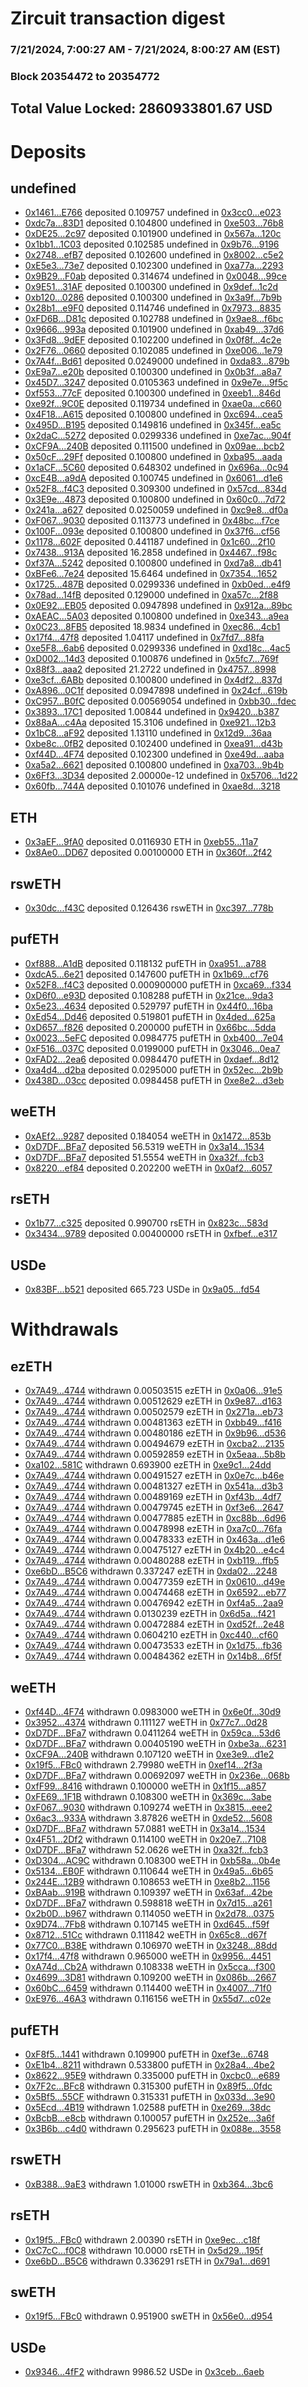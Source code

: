 # Zircuit transaction digest
### 7/21/2024, 7:00:27 AM - 7/21/2024, 8:00:27 AM (EST)
### Block 20354472 to 20354772

## Total Value Locked: 2860933801.67 USD

# Deposits
## undefined
- [0x1461...E766](https://etherscan.io/address/0x1461c2a37FBc338fCB2F8E5475f7d17d939BE766) deposited 0.109757 undefined in [0x3cc0...e023](https://etherscan.io/tx/0x1461c2a37FBc338fCB2F8E5475f7d17d939BE766)
- [0xdc7a...83D1](https://etherscan.io/address/0xdc7aD3d72d3d30D61C51dDd0b157F9e1E3eb83D1) deposited 0.104800 undefined in [0xe503...76b8](https://etherscan.io/tx/0xdc7aD3d72d3d30D61C51dDd0b157F9e1E3eb83D1)
- [0xDE25...2c97](https://etherscan.io/address/0xDE257C9eaB99e9e142f4Bb8Bf19F6449820F2c97) deposited 0.101900 undefined in [0x567a...120c](https://etherscan.io/tx/0xDE257C9eaB99e9e142f4Bb8Bf19F6449820F2c97)
- [0x1bb1...1C03](https://etherscan.io/address/0x1bb160357FFa6Ed906855cBd03e12B7470021C03) deposited 0.102585 undefined in [0x9b76...9196](https://etherscan.io/tx/0x1bb160357FFa6Ed906855cBd03e12B7470021C03)
- [0x2748...efB7](https://etherscan.io/address/0x2748B9C3F5a2Ada2B59A75321a40909C75d7efB7) deposited 0.102600 undefined in [0x8002...c5e2](https://etherscan.io/tx/0x2748B9C3F5a2Ada2B59A75321a40909C75d7efB7)
- [0xE5e3...73e7](https://etherscan.io/address/0xE5e33B2292207851A74FEb9a1fa80aDbee9673e7) deposited 0.102300 undefined in [0xa77a...2293](https://etherscan.io/tx/0xE5e33B2292207851A74FEb9a1fa80aDbee9673e7)
- [0x9B29...F0ab](https://etherscan.io/address/0x9B295d7632D0A5e45aD6EF0a99577C83226eF0ab) deposited 0.314674 undefined in [0x0048...99ce](https://etherscan.io/tx/0x9B295d7632D0A5e45aD6EF0a99577C83226eF0ab)
- [0x9E51...31AF](https://etherscan.io/address/0x9E51D1437f7Da1F824f9ffd8ce3D63fce8dE31AF) deposited 0.100300 undefined in [0x9def...1c2d](https://etherscan.io/tx/0x9E51D1437f7Da1F824f9ffd8ce3D63fce8dE31AF)
- [0xb120...0286](https://etherscan.io/address/0xb120e8409EFa06349F260aB32cE43bb0C3700286) deposited 0.100300 undefined in [0x3a9f...7b9b](https://etherscan.io/tx/0xb120e8409EFa06349F260aB32cE43bb0C3700286)
- [0x28b1...e9F0](https://etherscan.io/address/0x28b152991D61BaF9b8e8fbD21cBB46A632f7e9F0) deposited 0.114746 undefined in [0x7973...8835](https://etherscan.io/tx/0x28b152991D61BaF9b8e8fbD21cBB46A632f7e9F0)
- [0xFD6B...D81c](https://etherscan.io/address/0xFD6B9db94E4CDEdAC1A9963CE317907c47D0D81c) deposited 0.102788 undefined in [0x9ae8...f6bc](https://etherscan.io/tx/0xFD6B9db94E4CDEdAC1A9963CE317907c47D0D81c)
- [0x9666...993a](https://etherscan.io/address/0x966654eAc1A6Ec01B628D166D6265A0078F6993a) deposited 0.101900 undefined in [0xab49...37d6](https://etherscan.io/tx/0x966654eAc1A6Ec01B628D166D6265A0078F6993a)
- [0x3Fd8...9dEF](https://etherscan.io/address/0x3Fd86eDb8A88853C47B4ea29b1b4d5Db7F8c9dEF) deposited 0.102200 undefined in [0x0f8f...4c2e](https://etherscan.io/tx/0x3Fd86eDb8A88853C47B4ea29b1b4d5Db7F8c9dEF)
- [0x2F76...0660](https://etherscan.io/address/0x2F769d5d0E1afAFFAc1CB496602a08cff9550660) deposited 0.102085 undefined in [0xe006...1e79](https://etherscan.io/tx/0x2F769d5d0E1afAFFAc1CB496602a08cff9550660)
- [0x7A4f...Bd61](https://etherscan.io/address/0x7A4f7515eCc08b3f9eF666350585Ef6439B5Bd61) deposited 0.0249000 undefined in [0xda83...879b](https://etherscan.io/tx/0x7A4f7515eCc08b3f9eF666350585Ef6439B5Bd61)
- [0xE9a7...e20b](https://etherscan.io/address/0xE9a76DdC164875085C2CAbe8CBF191b7Be45e20b) deposited 0.100300 undefined in [0x0b3f...a8a7](https://etherscan.io/tx/0xE9a76DdC164875085C2CAbe8CBF191b7Be45e20b)
- [0x45D7...3247](https://etherscan.io/address/0x45D7795dd63C17a0Fe72b567854eb8483ef33247) deposited 0.0105363 undefined in [0x9e7e...9f5c](https://etherscan.io/tx/0x45D7795dd63C17a0Fe72b567854eb8483ef33247)
- [0xf553...77cF](https://etherscan.io/address/0xf55389910bC323623316216E4741004a1F2877cF) deposited 0.100300 undefined in [0xeeb1...846d](https://etherscan.io/tx/0xf55389910bC323623316216E4741004a1F2877cF)
- [0xe92f...9C0E](https://etherscan.io/address/0xe92fd80A954c5e90e406b90639A2b55634989C0E) deposited 0.119734 undefined in [0xae0a...c660](https://etherscan.io/tx/0xe92fd80A954c5e90e406b90639A2b55634989C0E)
- [0x4F18...A615](https://etherscan.io/address/0x4F1864519F663643f69a472e62d5D55c92D3A615) deposited 0.100800 undefined in [0xc694...cea5](https://etherscan.io/tx/0x4F1864519F663643f69a472e62d5D55c92D3A615)
- [0x495D...B195](https://etherscan.io/address/0x495Dd07a1884aaaF21fB2d65c3043797a4C7B195) deposited 0.149816 undefined in [0x345f...ea5c](https://etherscan.io/tx/0x495Dd07a1884aaaF21fB2d65c3043797a4C7B195)
- [0x2daC...5272](https://etherscan.io/address/0x2daC607759A1F761BbAf5752e61Bf6069bcD5272) deposited 0.0299336 undefined in [0xe7ac...904f](https://etherscan.io/tx/0x2daC607759A1F761BbAf5752e61Bf6069bcD5272)
- [0xCF9A...240B](https://etherscan.io/address/0xCF9A517cF8a63628b87C679165108E52d806240B) deposited 0.111500 undefined in [0x09ae...bcb2](https://etherscan.io/tx/0xCF9A517cF8a63628b87C679165108E52d806240B)
- [0x50cF...29Ff](https://etherscan.io/address/0x50cFDfAFee5c18FE220A556a1F7B78a59fCb29Ff) deposited 0.100800 undefined in [0xba95...aada](https://etherscan.io/tx/0x50cFDfAFee5c18FE220A556a1F7B78a59fCb29Ff)
- [0x1aCF...5C60](https://etherscan.io/address/0x1aCFbD88AdC974B0b7a36005947335eCf3965C60) deposited 0.648302 undefined in [0x696a...0c94](https://etherscan.io/tx/0x1aCFbD88AdC974B0b7a36005947335eCf3965C60)
- [0xcE4B...a9dA](https://etherscan.io/address/0xcE4B0b3E058A0dAF340d6F237b38D8a5BD4Ea9dA) deposited 0.100745 undefined in [0x6061...d1e6](https://etherscan.io/tx/0xcE4B0b3E058A0dAF340d6F237b38D8a5BD4Ea9dA)
- [0x52F8...f4C3](https://etherscan.io/address/0x52F88f2B3Ef01E60680771dd1d3369D9453af4C3) deposited 0.309300 undefined in [0x57cd...834d](https://etherscan.io/tx/0x52F88f2B3Ef01E60680771dd1d3369D9453af4C3)
- [0x3E9e...4873](https://etherscan.io/address/0x3E9e7659CB0D5c57396F6e885500AA8666D64873) deposited 0.100800 undefined in [0x60c0...7d72](https://etherscan.io/tx/0x3E9e7659CB0D5c57396F6e885500AA8666D64873)
- [0x241a...a627](https://etherscan.io/address/0x241a0A5DACeDbD30D51AA380bC699cCA6bB4a627) deposited 0.0250059 undefined in [0xc9e8...df0a](https://etherscan.io/tx/0x241a0A5DACeDbD30D51AA380bC699cCA6bB4a627)
- [0xF067...9030](https://etherscan.io/address/0xF067481f96689dD0f9CeaE690475Bc969FBb9030) deposited 0.113773 undefined in [0x48bc...f7ce](https://etherscan.io/tx/0xF067481f96689dD0f9CeaE690475Bc969FBb9030)
- [0x100F...093e](https://etherscan.io/address/0x100F7401C7ebE2E4244fb89A6a128357Ea07093e) deposited 0.100800 undefined in [0x37f6...cf56](https://etherscan.io/tx/0x100F7401C7ebE2E4244fb89A6a128357Ea07093e)
- [0x1178...602F](https://etherscan.io/address/0x117885dCECD5929dE68dee13E62AF72D0170602F) deposited 0.441187 undefined in [0x1c60...2f10](https://etherscan.io/tx/0x117885dCECD5929dE68dee13E62AF72D0170602F)
- [0x7438...913A](https://etherscan.io/address/0x7438B42d2dC59D089E2527D706563dC9b40b913A) deposited 16.2858 undefined in [0x4467...f98c](https://etherscan.io/tx/0x7438B42d2dC59D089E2527D706563dC9b40b913A)
- [0xf37A...5242](https://etherscan.io/address/0xf37AB8096057FF5886c0Aa98375f9e98ac865242) deposited 0.100800 undefined in [0xd7a8...db41](https://etherscan.io/tx/0xf37AB8096057FF5886c0Aa98375f9e98ac865242)
- [0xBFe6...7e24](https://etherscan.io/address/0xBFe6d9cb07d0aDAA5fEf828b90F294DcC0307e24) deposited 15.6464 undefined in [0x7354...1652](https://etherscan.io/tx/0xBFe6d9cb07d0aDAA5fEf828b90F294DcC0307e24)
- [0x1725...487B](https://etherscan.io/address/0x1725388054D25F4079f1bc39D5E8aF170cb9487B) deposited 0.0299336 undefined in [0xb0ed...e4f9](https://etherscan.io/tx/0x1725388054D25F4079f1bc39D5E8aF170cb9487B)
- [0x78ad...14fB](https://etherscan.io/address/0x78adb500E90aC49d46C6877Db413879BCcbE14fB) deposited 0.129000 undefined in [0xa57c...2f88](https://etherscan.io/tx/0x78adb500E90aC49d46C6877Db413879BCcbE14fB)
- [0x0E92...EB05](https://etherscan.io/address/0x0E92c450b34e9e8B8a3FA05910f434f4b536EB05) deposited 0.0947898 undefined in [0x912a...89bc](https://etherscan.io/tx/0x0E92c450b34e9e8B8a3FA05910f434f4b536EB05)
- [0xAEAC...5A03](https://etherscan.io/address/0xAEACdfac6aBdcb6220b65D74A20B799493FC5A03) deposited 0.100800 undefined in [0xe343...a9ea](https://etherscan.io/tx/0xAEACdfac6aBdcb6220b65D74A20B799493FC5A03)
- [0x0C23...8FB5](https://etherscan.io/address/0x0C2399F42CfE186a149a0a41A5bCF76C10358FB5) deposited 18.9834 undefined in [0xec86...4cb1](https://etherscan.io/tx/0x0C2399F42CfE186a149a0a41A5bCF76C10358FB5)
- [0x17f4...47f8](https://etherscan.io/address/0x17f4fcb9a6FAA514094b8a8F151e0567342F47f8) deposited 1.04117 undefined in [0x7fd7...88fa](https://etherscan.io/tx/0x17f4fcb9a6FAA514094b8a8F151e0567342F47f8)
- [0xe5F8...6ab6](https://etherscan.io/address/0xe5F89FA1BADC120455c9c5f247d9F78F09E46ab6) deposited 0.0299336 undefined in [0xd18c...4ac5](https://etherscan.io/tx/0xe5F89FA1BADC120455c9c5f247d9F78F09E46ab6)
- [0xD002...14d3](https://etherscan.io/address/0xD002B496E15202db8e00540B3b47aB96FB6814d3) deposited 0.100876 undefined in [0x5fc7...769f](https://etherscan.io/tx/0xD002B496E15202db8e00540B3b47aB96FB6814d3)
- [0x88f3...aaa2](https://etherscan.io/address/0x88f3f04F84a00b3687DE5c2bEF004c5eb4Dfaaa2) deposited 21.2722 undefined in [0x4757...8998](https://etherscan.io/tx/0x88f3f04F84a00b3687DE5c2bEF004c5eb4Dfaaa2)
- [0xe3cf...6ABb](https://etherscan.io/address/0xe3cfF1FF6BEd3e2f9975e4D63e18a22264b46ABb) deposited 0.100800 undefined in [0x4df2...837d](https://etherscan.io/tx/0xe3cfF1FF6BEd3e2f9975e4D63e18a22264b46ABb)
- [0xA896...0C1f](https://etherscan.io/address/0xA8967bC3C1904482DC4Df06864a04376B4210C1f) deposited 0.0947898 undefined in [0x24cf...619b](https://etherscan.io/tx/0xA8967bC3C1904482DC4Df06864a04376B4210C1f)
- [0xC957...B0fC](https://etherscan.io/address/0xC957281f6f6bC2E61C00b3A6EF16478a5B9aB0fC) deposited 0.00569054 undefined in [0xbb30...fdec](https://etherscan.io/tx/0xC957281f6f6bC2E61C00b3A6EF16478a5B9aB0fC)
- [0x3893...17C1](https://etherscan.io/address/0x3893253505F608F7f64C083513c5a50BF0Da17C1) deposited 1.00844 undefined in [0x9420...b387](https://etherscan.io/tx/0x3893253505F608F7f64C083513c5a50BF0Da17C1)
- [0x88aA...c4Aa](https://etherscan.io/address/0x88aA5837Fd33ddC353FB55983d99f19D6dBBc4Aa) deposited 15.3106 undefined in [0xe921...12b3](https://etherscan.io/tx/0x88aA5837Fd33ddC353FB55983d99f19D6dBBc4Aa)
- [0x1bC8...aF92](https://etherscan.io/address/0x1bC802719eB264d46Bb1A3fa84A28292336CaF92) deposited 1.13110 undefined in [0x12d9...36aa](https://etherscan.io/tx/0x1bC802719eB264d46Bb1A3fa84A28292336CaF92)
- [0xbe8c...0fB2](https://etherscan.io/address/0xbe8c23a7f72441938d71980c64F62463bf210fB2) deposited 0.102400 undefined in [0xea91...d43b](https://etherscan.io/tx/0xbe8c23a7f72441938d71980c64F62463bf210fB2)
- [0xf44D...4F74](https://etherscan.io/address/0xf44Db9b230A2c0E07c4B74A2887658405E4B4F74) deposited 0.102300 undefined in [0xe49d...aaba](https://etherscan.io/tx/0xf44Db9b230A2c0E07c4B74A2887658405E4B4F74)
- [0xa5a2...6621](https://etherscan.io/address/0xa5a23617807467b592b2A7Fb4DC3dE9d82D26621) deposited 0.100800 undefined in [0xa703...9b4b](https://etherscan.io/tx/0xa5a23617807467b592b2A7Fb4DC3dE9d82D26621)
- [0x6Ff3...3D34](https://etherscan.io/address/0x6Ff31B0AFB763fA12E905d00E3b9c8cb054C3D34) deposited 2.00000e-12 undefined in [0x5706...1d22](https://etherscan.io/tx/0x6Ff31B0AFB763fA12E905d00E3b9c8cb054C3D34)
- [0x60fb...744A](https://etherscan.io/address/0x60fb07067368f003812A93D7B5616F685158744A) deposited 0.101076 undefined in [0xae8d...3218](https://etherscan.io/tx/0x60fb07067368f003812A93D7B5616F685158744A)
## ETH
- [0x3aEF...9fA0](https://etherscan.io/address/0x3aEF5c70a0587a4e437e6776f4787377DE0b9fA0) deposited 0.0116930 ETH in [0xeb55...11a7](https://etherscan.io/tx/0x3aEF5c70a0587a4e437e6776f4787377DE0b9fA0)
- [0x8Ae0...DD67](https://etherscan.io/address/0x8Ae00C38115cA370eB5353b013cE767D344FDD67) deposited 0.00100000 ETH in [0x360f...2f42](https://etherscan.io/tx/0x8Ae00C38115cA370eB5353b013cE767D344FDD67)
## rswETH
- [0x30dc...f43C](https://etherscan.io/address/0x30dc326C44a2e64fbE5a86FBC756d3f51A79f43C) deposited 0.126436 rswETH in [0xc397...778b](https://etherscan.io/tx/0x30dc326C44a2e64fbE5a86FBC756d3f51A79f43C)
## pufETH
- [0xf888...A1dB](https://etherscan.io/address/0xf888EF903D50124A0D70514E53Fb68A39144A1dB) deposited 0.118132 pufETH in [0xa951...a788](https://etherscan.io/tx/0xf888EF903D50124A0D70514E53Fb68A39144A1dB)
- [0xdcA5...6e21](https://etherscan.io/address/0xdcA522b50998A3DEB28eB1069813157e5aCB6e21) deposited 0.147600 pufETH in [0x1b69...cf76](https://etherscan.io/tx/0xdcA522b50998A3DEB28eB1069813157e5aCB6e21)
- [0x52F8...f4C3](https://etherscan.io/address/0x52F88f2B3Ef01E60680771dd1d3369D9453af4C3) deposited 0.000900000 pufETH in [0xca69...f334](https://etherscan.io/tx/0x52F88f2B3Ef01E60680771dd1d3369D9453af4C3)
- [0xD6f0...e93D](https://etherscan.io/address/0xD6f047c0176289124933617e1d55454C94cce93D) deposited 0.108288 pufETH in [0x21ce...9da3](https://etherscan.io/tx/0xD6f047c0176289124933617e1d55454C94cce93D)
- [0x5e23...4634](https://etherscan.io/address/0x5e2303aa0a27ecb732aBD328F69Eb7D9Ae504634) deposited 0.529797 pufETH in [0x44f0...16ba](https://etherscan.io/tx/0x5e2303aa0a27ecb732aBD328F69Eb7D9Ae504634)
- [0xEd54...Dd46](https://etherscan.io/address/0xEd54B400bA9fAC0764EC8A1De2763888A7CFDd46) deposited 0.519801 pufETH in [0x4ded...625a](https://etherscan.io/tx/0xEd54B400bA9fAC0764EC8A1De2763888A7CFDd46)
- [0xD657...f826](https://etherscan.io/address/0xD657d64EaF9387Ad3829163e93b0CaA98d29f826) deposited 0.200000 pufETH in [0x66bc...5dda](https://etherscan.io/tx/0xD657d64EaF9387Ad3829163e93b0CaA98d29f826)
- [0x0023...5eFC](https://etherscan.io/address/0x0023055030A8c3e3a84D1fa4d59B6db869415eFC) deposited 0.0984775 pufETH in [0xb400...7e04](https://etherscan.io/tx/0x0023055030A8c3e3a84D1fa4d59B6db869415eFC)
- [0xF516...037C](https://etherscan.io/address/0xF516858C14A3F3c53eeE697a100E4d9B9E4d037C) deposited 0.0199000 pufETH in [0x3046...0ea7](https://etherscan.io/tx/0xF516858C14A3F3c53eeE697a100E4d9B9E4d037C)
- [0xFAD2...2ea6](https://etherscan.io/address/0xFAD26b54cc7010272da64182891326d921452ea6) deposited 0.0984470 pufETH in [0xdaef...8d12](https://etherscan.io/tx/0xFAD26b54cc7010272da64182891326d921452ea6)
- [0xa4d4...d2ba](https://etherscan.io/address/0xa4d4898caA2F22Cf2bFF04E91130682ff8e8d2ba) deposited 0.0295000 pufETH in [0x52ec...2b9b](https://etherscan.io/tx/0xa4d4898caA2F22Cf2bFF04E91130682ff8e8d2ba)
- [0x438D...03cc](https://etherscan.io/address/0x438D9b836fd581834dfa8712af5126988E4503cc) deposited 0.0984458 pufETH in [0xe8e2...d3eb](https://etherscan.io/tx/0x438D9b836fd581834dfa8712af5126988E4503cc)
## weETH
- [0xAEf2...9287](https://etherscan.io/address/0xAEf230E909d4C3D9647721FcE6D4caF29D3e9287) deposited 0.184054 weETH in [0x1472...853b](https://etherscan.io/tx/0xAEf230E909d4C3D9647721FcE6D4caF29D3e9287)
- [0xD7DF...BFa7](https://etherscan.io/address/0xD7DF7E085214743530afF339aFC420c7c720BFa7) deposited 56.5319 weETH in [0x3a14...1534](https://etherscan.io/tx/0xD7DF7E085214743530afF339aFC420c7c720BFa7)
- [0xD7DF...BFa7](https://etherscan.io/address/0xD7DF7E085214743530afF339aFC420c7c720BFa7) deposited 51.5554 weETH in [0xa32f...fcb3](https://etherscan.io/tx/0xD7DF7E085214743530afF339aFC420c7c720BFa7)
- [0x8220...ef84](https://etherscan.io/address/0x82209fBc922d48e9AF43384AA3C432d928C1ef84) deposited 0.202200 weETH in [0x0af2...6057](https://etherscan.io/tx/0x82209fBc922d48e9AF43384AA3C432d928C1ef84)
## rsETH
- [0x1b77...c325](https://etherscan.io/address/0x1b771683c4dab24FBb6d1C8C1eCCBf10a623c325) deposited 0.990700 rsETH in [0x823c...583d](https://etherscan.io/tx/0x1b771683c4dab24FBb6d1C8C1eCCBf10a623c325)
- [0x3434...9789](https://etherscan.io/address/0x34349c5569e7B846c3558961552D2202760A9789) deposited 0.00400000 rsETH in [0xfbef...e317](https://etherscan.io/tx/0x34349c5569e7B846c3558961552D2202760A9789)
## USDe
- [0x83BF...b521](https://etherscan.io/address/0x83BFa8a35Ba2e6824cC927FaeBfF55B86E88b521) deposited 665.723 USDe in [0x9a05...fd54](https://etherscan.io/tx/0x83BFa8a35Ba2e6824cC927FaeBfF55B86E88b521)
# Withdrawals
## ezETH
- [0x7A49...4744](https://etherscan.io/address/0x7A493Be5c2ce014cD049Bf178a1ac0Db1B434744) withdrawn 0.00503515 ezETH in [0x0a06...91e5](https://etherscan.io/tx/0x7A493Be5c2ce014cD049Bf178a1ac0Db1B434744)
- [0x7A49...4744](https://etherscan.io/address/0x7A493Be5c2ce014cD049Bf178a1ac0Db1B434744) withdrawn 0.00512629 ezETH in [0x9e87...d163](https://etherscan.io/tx/0x7A493Be5c2ce014cD049Bf178a1ac0Db1B434744)
- [0x7A49...4744](https://etherscan.io/address/0x7A493Be5c2ce014cD049Bf178a1ac0Db1B434744) withdrawn 0.00502579 ezETH in [0x271a...eb73](https://etherscan.io/tx/0x7A493Be5c2ce014cD049Bf178a1ac0Db1B434744)
- [0x7A49...4744](https://etherscan.io/address/0x7A493Be5c2ce014cD049Bf178a1ac0Db1B434744) withdrawn 0.00481363 ezETH in [0xbb49...f416](https://etherscan.io/tx/0x7A493Be5c2ce014cD049Bf178a1ac0Db1B434744)
- [0x7A49...4744](https://etherscan.io/address/0x7A493Be5c2ce014cD049Bf178a1ac0Db1B434744) withdrawn 0.00480186 ezETH in [0x9b96...d536](https://etherscan.io/tx/0x7A493Be5c2ce014cD049Bf178a1ac0Db1B434744)
- [0x7A49...4744](https://etherscan.io/address/0x7A493Be5c2ce014cD049Bf178a1ac0Db1B434744) withdrawn 0.00494679 ezETH in [0xcba2...2135](https://etherscan.io/tx/0x7A493Be5c2ce014cD049Bf178a1ac0Db1B434744)
- [0x7A49...4744](https://etherscan.io/address/0x7A493Be5c2ce014cD049Bf178a1ac0Db1B434744) withdrawn 0.00592859 ezETH in [0x5eaa...5b8b](https://etherscan.io/tx/0x7A493Be5c2ce014cD049Bf178a1ac0Db1B434744)
- [0xa102...581C](https://etherscan.io/address/0xa1029D0a0CE50569bDd702e8fF119677aD63581C) withdrawn 0.693900 ezETH in [0xe9c1...24dd](https://etherscan.io/tx/0xa1029D0a0CE50569bDd702e8fF119677aD63581C)
- [0x7A49...4744](https://etherscan.io/address/0x7A493Be5c2ce014cD049Bf178a1ac0Db1B434744) withdrawn 0.00491527 ezETH in [0x0e7c...b46e](https://etherscan.io/tx/0x7A493Be5c2ce014cD049Bf178a1ac0Db1B434744)
- [0x7A49...4744](https://etherscan.io/address/0x7A493Be5c2ce014cD049Bf178a1ac0Db1B434744) withdrawn 0.00481327 ezETH in [0x541a...d3b3](https://etherscan.io/tx/0x7A493Be5c2ce014cD049Bf178a1ac0Db1B434744)
- [0x7A49...4744](https://etherscan.io/address/0x7A493Be5c2ce014cD049Bf178a1ac0Db1B434744) withdrawn 0.00489169 ezETH in [0xf43b...4df7](https://etherscan.io/tx/0x7A493Be5c2ce014cD049Bf178a1ac0Db1B434744)
- [0x7A49...4744](https://etherscan.io/address/0x7A493Be5c2ce014cD049Bf178a1ac0Db1B434744) withdrawn 0.00479745 ezETH in [0xf3e6...2647](https://etherscan.io/tx/0x7A493Be5c2ce014cD049Bf178a1ac0Db1B434744)
- [0x7A49...4744](https://etherscan.io/address/0x7A493Be5c2ce014cD049Bf178a1ac0Db1B434744) withdrawn 0.00477885 ezETH in [0xc88b...6d96](https://etherscan.io/tx/0x7A493Be5c2ce014cD049Bf178a1ac0Db1B434744)
- [0x7A49...4744](https://etherscan.io/address/0x7A493Be5c2ce014cD049Bf178a1ac0Db1B434744) withdrawn 0.00478998 ezETH in [0xa7c0...76fa](https://etherscan.io/tx/0x7A493Be5c2ce014cD049Bf178a1ac0Db1B434744)
- [0x7A49...4744](https://etherscan.io/address/0x7A493Be5c2ce014cD049Bf178a1ac0Db1B434744) withdrawn 0.00478333 ezETH in [0x463a...d1e6](https://etherscan.io/tx/0x7A493Be5c2ce014cD049Bf178a1ac0Db1B434744)
- [0x7A49...4744](https://etherscan.io/address/0x7A493Be5c2ce014cD049Bf178a1ac0Db1B434744) withdrawn 0.00475127 ezETH in [0x4b20...e4c4](https://etherscan.io/tx/0x7A493Be5c2ce014cD049Bf178a1ac0Db1B434744)
- [0x7A49...4744](https://etherscan.io/address/0x7A493Be5c2ce014cD049Bf178a1ac0Db1B434744) withdrawn 0.00480288 ezETH in [0xb119...ffb5](https://etherscan.io/tx/0x7A493Be5c2ce014cD049Bf178a1ac0Db1B434744)
- [0xe6bD...B5C6](https://etherscan.io/address/0xe6bD2d5d55b24De1AC90718a2D518Db64d0cB5C6) withdrawn 0.337247 ezETH in [0xda02...2248](https://etherscan.io/tx/0xe6bD2d5d55b24De1AC90718a2D518Db64d0cB5C6)
- [0x7A49...4744](https://etherscan.io/address/0x7A493Be5c2ce014cD049Bf178a1ac0Db1B434744) withdrawn 0.00477359 ezETH in [0x0610...d49e](https://etherscan.io/tx/0x7A493Be5c2ce014cD049Bf178a1ac0Db1B434744)
- [0x7A49...4744](https://etherscan.io/address/0x7A493Be5c2ce014cD049Bf178a1ac0Db1B434744) withdrawn 0.00474468 ezETH in [0x6592...eb77](https://etherscan.io/tx/0x7A493Be5c2ce014cD049Bf178a1ac0Db1B434744)
- [0x7A49...4744](https://etherscan.io/address/0x7A493Be5c2ce014cD049Bf178a1ac0Db1B434744) withdrawn 0.00476942 ezETH in [0xf4a5...2aa9](https://etherscan.io/tx/0x7A493Be5c2ce014cD049Bf178a1ac0Db1B434744)
- [0x7A49...4744](https://etherscan.io/address/0x7A493Be5c2ce014cD049Bf178a1ac0Db1B434744) withdrawn 0.0130239 ezETH in [0x6d5a...f421](https://etherscan.io/tx/0x7A493Be5c2ce014cD049Bf178a1ac0Db1B434744)
- [0x7A49...4744](https://etherscan.io/address/0x7A493Be5c2ce014cD049Bf178a1ac0Db1B434744) withdrawn 0.00472884 ezETH in [0xd52f...2e48](https://etherscan.io/tx/0x7A493Be5c2ce014cD049Bf178a1ac0Db1B434744)
- [0x7A49...4744](https://etherscan.io/address/0x7A493Be5c2ce014cD049Bf178a1ac0Db1B434744) withdrawn 0.0604210 ezETH in [0xc440...cf60](https://etherscan.io/tx/0x7A493Be5c2ce014cD049Bf178a1ac0Db1B434744)
- [0x7A49...4744](https://etherscan.io/address/0x7A493Be5c2ce014cD049Bf178a1ac0Db1B434744) withdrawn 0.00473533 ezETH in [0x1d75...fb36](https://etherscan.io/tx/0x7A493Be5c2ce014cD049Bf178a1ac0Db1B434744)
- [0x7A49...4744](https://etherscan.io/address/0x7A493Be5c2ce014cD049Bf178a1ac0Db1B434744) withdrawn 0.00484362 ezETH in [0x14b8...6f5f](https://etherscan.io/tx/0x7A493Be5c2ce014cD049Bf178a1ac0Db1B434744)
## weETH
- [0xf44D...4F74](https://etherscan.io/address/0xf44Db9b230A2c0E07c4B74A2887658405E4B4F74) withdrawn 0.0983000 weETH in [0x6e0f...30d9](https://etherscan.io/tx/0xf44Db9b230A2c0E07c4B74A2887658405E4B4F74)
- [0x3952...4374](https://etherscan.io/address/0x3952D1ffddF2264D0396CECf4B9F23bac0e74374) withdrawn 0.111127 weETH in [0x77c7...0d28](https://etherscan.io/tx/0x3952D1ffddF2264D0396CECf4B9F23bac0e74374)
- [0xD7DF...BFa7](https://etherscan.io/address/0xD7DF7E085214743530afF339aFC420c7c720BFa7) withdrawn 0.0411264 weETH in [0x59ca...53d6](https://etherscan.io/tx/0xD7DF7E085214743530afF339aFC420c7c720BFa7)
- [0xD7DF...BFa7](https://etherscan.io/address/0xD7DF7E085214743530afF339aFC420c7c720BFa7) withdrawn 0.00405190 weETH in [0xbe3a...6231](https://etherscan.io/tx/0xD7DF7E085214743530afF339aFC420c7c720BFa7)
- [0xCF9A...240B](https://etherscan.io/address/0xCF9A517cF8a63628b87C679165108E52d806240B) withdrawn 0.107120 weETH in [0xe3e9...d1e2](https://etherscan.io/tx/0xCF9A517cF8a63628b87C679165108E52d806240B)
- [0x19f5...FBc0](https://etherscan.io/address/0x19f58eE911d21033cf3ACf834697bC7458FDFBc0) withdrawn 2.79980 weETH in [0xef14...2f3a](https://etherscan.io/tx/0x19f58eE911d21033cf3ACf834697bC7458FDFBc0)
- [0xD7DF...BFa7](https://etherscan.io/address/0xD7DF7E085214743530afF339aFC420c7c720BFa7) withdrawn 0.00692097 weETH in [0x236e...068b](https://etherscan.io/tx/0xD7DF7E085214743530afF339aFC420c7c720BFa7)
- [0xfF99...8416](https://etherscan.io/address/0xfF994ACc57744B8f35fA7ead0aF0495426308416) withdrawn 0.100000 weETH in [0x1f15...a857](https://etherscan.io/tx/0xfF994ACc57744B8f35fA7ead0aF0495426308416)
- [0xFE69...1F1B](https://etherscan.io/address/0xFE690338A9a4680A6C37C16423030F0807fA1F1B) withdrawn 0.108300 weETH in [0x369c...3abe](https://etherscan.io/tx/0xFE690338A9a4680A6C37C16423030F0807fA1F1B)
- [0xF067...9030](https://etherscan.io/address/0xF067481f96689dD0f9CeaE690475Bc969FBb9030) withdrawn 0.109274 weETH in [0x3815...eee2](https://etherscan.io/tx/0xF067481f96689dD0f9CeaE690475Bc969FBb9030)
- [0x6ac3...933A](https://etherscan.io/address/0x6ac303473511dD5e48bBc2cD196CE650A6ea933A) withdrawn 3.87826 weETH in [0xde52...5608](https://etherscan.io/tx/0x6ac303473511dD5e48bBc2cD196CE650A6ea933A)
- [0xD7DF...BFa7](https://etherscan.io/address/0xD7DF7E085214743530afF339aFC420c7c720BFa7) withdrawn 57.0881 weETH in [0x3a14...1534](https://etherscan.io/tx/0xD7DF7E085214743530afF339aFC420c7c720BFa7)
- [0x4F51...2Df2](https://etherscan.io/address/0x4F5179d7afe3AeC32a120d43bfefdB9C5adD2Df2) withdrawn 0.114100 weETH in [0x20e7...7108](https://etherscan.io/tx/0x4F5179d7afe3AeC32a120d43bfefdB9C5adD2Df2)
- [0xD7DF...BFa7](https://etherscan.io/address/0xD7DF7E085214743530afF339aFC420c7c720BFa7) withdrawn 52.0626 weETH in [0xa32f...fcb3](https://etherscan.io/tx/0xD7DF7E085214743530afF339aFC420c7c720BFa7)
- [0xD304...AC9C](https://etherscan.io/address/0xD304f1BfFeA1EE3135F6b518aB927475b13BAC9C) withdrawn 0.108300 weETH in [0xb58a...0b4e](https://etherscan.io/tx/0xD304f1BfFeA1EE3135F6b518aB927475b13BAC9C)
- [0x5134...EB0F](https://etherscan.io/address/0x5134C3f86292F1cE416DeD502489CeD11597EB0F) withdrawn 0.110644 weETH in [0x49a5...6b65](https://etherscan.io/tx/0x5134C3f86292F1cE416DeD502489CeD11597EB0F)
- [0x244E...12B9](https://etherscan.io/address/0x244Ea360754eCd061923E1c1094DAa364e9F12B9) withdrawn 0.108653 weETH in [0xe8b2...1156](https://etherscan.io/tx/0x244Ea360754eCd061923E1c1094DAa364e9F12B9)
- [0xBAab...919B](https://etherscan.io/address/0xBAab6605d8f81B03E38267ED0bed9b191eCB919B) withdrawn 0.109397 weETH in [0x63af...42be](https://etherscan.io/tx/0xBAab6605d8f81B03E38267ED0bed9b191eCB919B)
- [0xD7DF...BFa7](https://etherscan.io/address/0xD7DF7E085214743530afF339aFC420c7c720BFa7) withdrawn 0.598818 weETH in [0x7d15...a261](https://etherscan.io/tx/0xD7DF7E085214743530afF339aFC420c7c720BFa7)
- [0x2b0D...b967](https://etherscan.io/address/0x2b0D2c16B6A79593B394B2fE134B3AeDd730b967) withdrawn 0.114050 weETH in [0x2d78...0375](https://etherscan.io/tx/0x2b0D2c16B6A79593B394B2fE134B3AeDd730b967)
- [0x9D74...7Fb8](https://etherscan.io/address/0x9D74C900051FEa7bD4DBF49D69A9443039197Fb8) withdrawn 0.107145 weETH in [0xd645...f59f](https://etherscan.io/tx/0x9D74C900051FEa7bD4DBF49D69A9443039197Fb8)
- [0x8712...51Cc](https://etherscan.io/address/0x8712de99fF400AEbB2BefD55795cE5C6bfE451Cc) withdrawn 0.111842 weETH in [0x65c8...d67f](https://etherscan.io/tx/0x8712de99fF400AEbB2BefD55795cE5C6bfE451Cc)
- [0x77C0...B38E](https://etherscan.io/address/0x77C09A76DeA5f71D9D7f62aF317FCd70C209B38E) withdrawn 0.106970 weETH in [0x3248...88dd](https://etherscan.io/tx/0x77C09A76DeA5f71D9D7f62aF317FCd70C209B38E)
- [0x17f4...47f8](https://etherscan.io/address/0x17f4fcb9a6FAA514094b8a8F151e0567342F47f8) withdrawn 0.965000 weETH in [0x9956...4451](https://etherscan.io/tx/0x17f4fcb9a6FAA514094b8a8F151e0567342F47f8)
- [0xA74d...Cb2A](https://etherscan.io/address/0xA74d4a0a12602888162044800aa79F92a62ECb2A) withdrawn 0.108338 weETH in [0x5cca...f300](https://etherscan.io/tx/0xA74d4a0a12602888162044800aa79F92a62ECb2A)
- [0x4699...3D81](https://etherscan.io/address/0x4699D505a06B2AE84FEc9a825b16CF6A0EB63D81) withdrawn 0.109200 weETH in [0x086b...2667](https://etherscan.io/tx/0x4699D505a06B2AE84FEc9a825b16CF6A0EB63D81)
- [0x60bC...6459](https://etherscan.io/address/0x60bCD117286f8DE8428AaDb32Ae21113DcfB6459) withdrawn 0.114400 weETH in [0x4007...71f0](https://etherscan.io/tx/0x60bCD117286f8DE8428AaDb32Ae21113DcfB6459)
- [0xE976...46A3](https://etherscan.io/address/0xE9761154A07278449b21e4945EC92aF09c1E46A3) withdrawn 0.116156 weETH in [0x55d7...c02e](https://etherscan.io/tx/0xE9761154A07278449b21e4945EC92aF09c1E46A3)
## pufETH
- [0xF8f5...1441](https://etherscan.io/address/0xF8f56D76b9A50D4DF33c3D7a4A2B2909d8cf1441) withdrawn 0.109900 pufETH in [0xef3e...6748](https://etherscan.io/tx/0xF8f56D76b9A50D4DF33c3D7a4A2B2909d8cf1441)
- [0xE1b4...8211](https://etherscan.io/address/0xE1b4ad6c4EB14D88cfd83C3Bb164D343007b8211) withdrawn 0.533800 pufETH in [0x28a4...4be2](https://etherscan.io/tx/0xE1b4ad6c4EB14D88cfd83C3Bb164D343007b8211)
- [0x8622...95E9](https://etherscan.io/address/0x8622112f9024f2b3558a962B1F922617120695E9) withdrawn 0.335000 pufETH in [0xcbc0...e689](https://etherscan.io/tx/0x8622112f9024f2b3558a962B1F922617120695E9)
- [0x7F2c...BFc8](https://etherscan.io/address/0x7F2c01ebf62b3784Bf7e11FAE58dd69Bc75eBFc8) withdrawn 0.315300 pufETH in [0x89f5...0fdc](https://etherscan.io/tx/0x7F2c01ebf62b3784Bf7e11FAE58dd69Bc75eBFc8)
- [0x5Bf5...55CF](https://etherscan.io/address/0x5Bf5Bf5a7DDe771217e5F71633FA87553aC655CF) withdrawn 0.315331 pufETH in [0x033d...3e90](https://etherscan.io/tx/0x5Bf5Bf5a7DDe771217e5F71633FA87553aC655CF)
- [0x5Ecd...4B19](https://etherscan.io/address/0x5EcdD676DA89c833e0D8Ba8F5f4210EdF6Ce4B19) withdrawn 1.02588 pufETH in [0xe269...38dc](https://etherscan.io/tx/0x5EcdD676DA89c833e0D8Ba8F5f4210EdF6Ce4B19)
- [0xBcbB...e8cb](https://etherscan.io/address/0xBcbBe5538F5301a277ccaF2aA0C1d88c1eC5e8cb) withdrawn 0.100057 pufETH in [0x252e...3a6f](https://etherscan.io/tx/0xBcbBe5538F5301a277ccaF2aA0C1d88c1eC5e8cb)
- [0x3B6b...c4d0](https://etherscan.io/address/0x3B6bd1fFa856E6d6ECAA6489F9dCC1B57B93c4d0) withdrawn 0.295623 pufETH in [0x088e...3558](https://etherscan.io/tx/0x3B6bd1fFa856E6d6ECAA6489F9dCC1B57B93c4d0)
## rswETH
- [0xB388...9aE3](https://etherscan.io/address/0xB388C1352c523979f25B326385cfBE67B9929aE3) withdrawn 1.01000 rswETH in [0xb364...3bc6](https://etherscan.io/tx/0xB388C1352c523979f25B326385cfBE67B9929aE3)
## rsETH
- [0x19f5...FBc0](https://etherscan.io/address/0x19f58eE911d21033cf3ACf834697bC7458FDFBc0) withdrawn 2.00390 rsETH in [0xe9ec...c18f](https://etherscan.io/tx/0x19f58eE911d21033cf3ACf834697bC7458FDFBc0)
- [0xC7cC...f0C8](https://etherscan.io/address/0xC7cCe2D4687A6202CF754079c70b5506bC5bf0C8) withdrawn 10.0000 rsETH in [0x5d29...195f](https://etherscan.io/tx/0xC7cCe2D4687A6202CF754079c70b5506bC5bf0C8)
- [0xe6bD...B5C6](https://etherscan.io/address/0xe6bD2d5d55b24De1AC90718a2D518Db64d0cB5C6) withdrawn 0.336291 rsETH in [0x79a1...d691](https://etherscan.io/tx/0xe6bD2d5d55b24De1AC90718a2D518Db64d0cB5C6)
## swETH
- [0x19f5...FBc0](https://etherscan.io/address/0x19f58eE911d21033cf3ACf834697bC7458FDFBc0) withdrawn 0.951900 swETH in [0x56e0...d954](https://etherscan.io/tx/0x19f58eE911d21033cf3ACf834697bC7458FDFBc0)
## USDe
- [0x9346...4fF2](https://etherscan.io/address/0x9346A5EC7Bd8f5993E1Cb68c4890709671bA4fF2) withdrawn 9986.52 USDe in [0x3ceb...6aeb](https://etherscan.io/tx/0x9346A5EC7Bd8f5993E1Cb68c4890709671bA4fF2)

